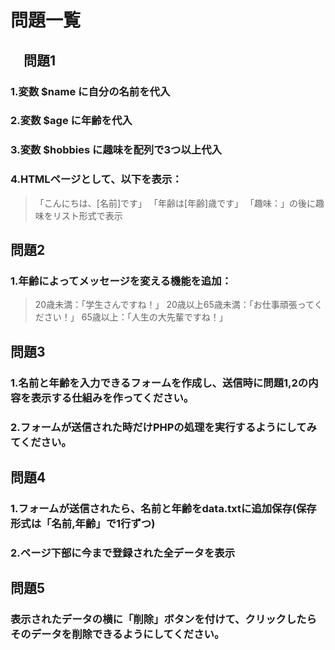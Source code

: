 # 問題一覧

## 　問題1
### 1.変数 $name に自分の名前を代入

### 2.変数 $age に年齢を代入

### 3.変数 $hobbies に趣味を配列で3つ以上代入

### 4.HTMLページとして、以下を表示：
> 「こんにちは、[名前]です」
> 「年齢は[年齢]歳です」
> 「趣味：」の後に趣味をリスト形式で表示

## 問題2
### 1.年齢によってメッセージを変える機能を追加：
> 20歳未満：「学生さんですね！」
> 20歳以上65歳未満：「お仕事頑張ってください！」
> 65歳以上：「人生の大先輩ですね！」

## 問題3
### 1.名前と年齢を入力できるフォームを作成し、送信時に問題1,2の内容を表示する仕組みを作ってください。

### 2.フォームが送信された時だけPHPの処理を実行するようにしてみてください。

## 問題4
### 1.フォームが送信されたら、名前と年齢をdata.txtに追加保存(保存形式は「名前,年齢」で1行ずつ)

### 2.ページ下部に今まで登録された全データを表示

## 問題5
### 表示されたデータの横に「削除」ボタンを付けて、クリックしたらそのデータを削除できるようにしてください。